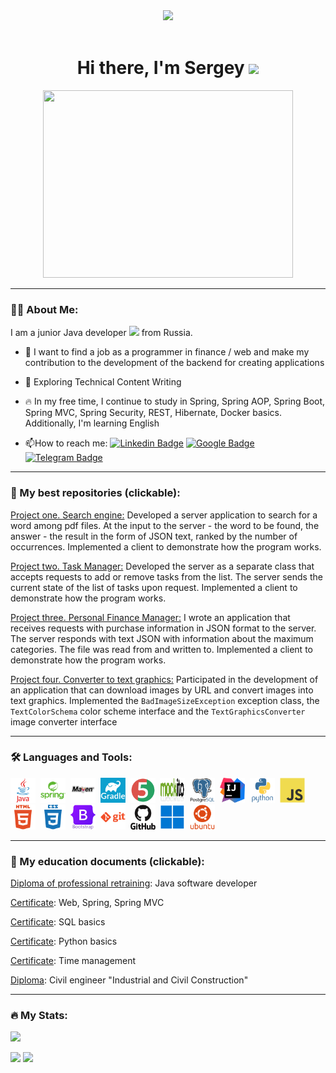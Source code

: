 <div id="header" align="center">
  <img src="https://media.giphy.com/media/M9gbBd9nbDrOTu1Mqx/giphy.gif" width="100"/>
</div>

<div id="badges" align="center">
  <img src="https://komarev.com/ghpvc/?username=sng78&style=flat-square&color=blue" alt=""/>
  <h1>
    Hi there, I'm Sergey
    <img src="https://media.giphy.com/media/hvRJCLFzcasrR4ia7z/giphy.gif" width="30px"/>
  </h1>
</div>

<div align="center">
  <img src="https://media.giphy.com/media/R03zWv5p1oNSQd91EP/giphy.gif" width="400" height="300"/>
</div>

---

### :man_technologist: About Me:

I am a junior Java developer <img src="https://media.giphy.com/media/WUlplcMpOCEmTGBtBW/giphy.gif" width="30"> from Russia.

- :telescope: I want to find a job as a programmer in finance / web and make my contribution to the development of the backend for creating applications

- :seedling: Exploring Technical Content Writing

- :fire: In my free time, I continue to study in Spring, Spring AOP, Spring Boot, Spring MVC, Spring Security, REST, Hibernate, Docker basics. Additionally, I'm learning English

- :mailbox:How to reach me: 
 [![Linkedin Badge](https://img.shields.io/badge/-Linkedin-blue?style=flat&logo=Linkedin&logoColor=white)](https://www.linkedin.com/in/sergei-gorbachev/)
 [![Google Badge](https://img.shields.io/badge/-Google-red?style=flat&logo=Google&logoColor=blue)](mailto:sgor.public@gmail.com)
 [![Telegram Badge](https://img.shields.io/badge/-Telegram-white?style=flat&logo=Telegram&logoColor=9cf)](https://t.me/sngor78)

---

### :bookmark_tabs: My best repositories (clickable):

[Project one. Search engine:](https://github.com/sng78/pcs-final-diplom) Developed a server application to search for a word among pdf files. At the input to the server - the word to be found, the answer - the result in the form of JSON text, ranked by the number of occurrences. Implemented a client to demonstrate how the program works.

[Project two. Task Manager:](https://github.com/sng78/TaskManager) Developed the server as a separate class that accepts requests to add or remove tasks from the list. The server sends the current state of the list of tasks upon request. Implemented a client to demonstrate how the program works.

[Project three. Personal Finance Manager:](https://github.com/sng78/FinanceManager) I wrote an application that receives requests with purchase information in JSON format to the server. The server responds with text JSON with information about the maximum categories. The file was read from and written to. Implemented a client to demonstrate how the program works.

[Project four. Converter to text graphics:](https://github.com/sng78/Converter) Participated in the development of an application that can download images by URL and convert images into text graphics. Implemented the `BadImageSizeException` exception class, the `TextColorSchema` color scheme interface and the `TextGraphicsConverter` image converter interface

---

### :hammer_and_wrench: Languages and Tools:
<div>
  <img src="https://github.com/devicons/devicon/blob/master/icons/java/java-original-wordmark.svg" title="Java" alt="Java" width="40" height="40"/>&nbsp;
  <img src="https://github.com/devicons/devicon/blob/master/icons/spring/spring-original-wordmark.svg" title="Spring" alt="Spring" width="40" height="40"/>&nbsp;
  <img src="https://github.com/sng78/SVG-icons/blob/main/Maven_with_text.svg" title="Maven" alt="Maven" width="40" height="40"/>&nbsp;
  <img src="https://github.com/sng78/SVG-icons/blob/main/Gradle_with_text.svg" title="Gradle" alt="Gradle" width="40" height="40"/>&nbsp;
  <img src="https://github.com/sng78/SVG-icons/blob/main/JUnit5.svg" title="JUnit5" alt="JUnit5" width="40" height="40"/>&nbsp;
  <img src="https://github.com/sng78/SVG-icons/blob/main/Mockito_with_text.svg" title="Mockito" alt="Mockito" width="40" height="40"/>&nbsp;
  <img src="https://github.com/devicons/devicon/blob/master/icons/postgresql/postgresql-original-wordmark.svg" title="PostgreSQL" alt="PostgreSQL" width="40" height="40"/>&nbsp;
  <img src="https://github.com/devicons/devicon/blob/master/icons/intellij/intellij-original.svg" title="IntelliJ IDEA" alt="IntelliJ IDEA" width="40" height="40"/>&nbsp;
  <img src="https://github.com/devicons/devicon/blob/master/icons/python/python-original-wordmark.svg" title="Python" alt="Python" width="40" height="40"/>&nbsp;
  <img src="https://github.com/devicons/devicon/blob/master/icons/javascript/javascript-original.svg" title="Javascript" alt="Javascript" width="40" height="40"/>&nbsp;
  <img src="https://github.com/devicons/devicon/blob/master/icons/html5/html5-plain-wordmark.svg" title="HTML5" alt="HTML5" width="40" height="40"/>&nbsp;
  <img src="https://github.com/devicons/devicon/blob/master/icons/css3/css3-plain-wordmark.svg" title="CSS3" alt="CSS3" width="40" height="40"/>&nbsp;
  <img src="https://github.com/devicons/devicon/blob/master/icons/bootstrap/bootstrap-original-wordmark.svg" title="Bootstrap" alt="Bootstrap" width="40" height="40"/>&nbsp;
  <img src="https://github.com/devicons/devicon/blob/master/icons/git/git-plain-wordmark.svg" title="Git" alt="Git" width="40" height="40"/>&nbsp;
  <img src="https://github.com/devicons/devicon/blob/master/icons/github/github-original-wordmark.svg" title="GitHub" alt="GitHub" width="40" height="40"/>&nbsp;
  <img src="https://github.com/sng78/SVG-icons/blob/main/Windows11.svg" title="Windows" alt="Windows" width="40" height="40"/>&nbsp;
  <img src="https://github.com/devicons/devicon/blob/master/icons/ubuntu/ubuntu-plain-wordmark.svg" title="Ubuntu" alt="Ubuntu" width="40" height="40"/>&nbsp;
</div>

---


### :bookmark_tabs: My education documents (clickable):

[Diploma of professional retraining](https://github.com/sng78/education/blob/main/%D0%94%D0%B8%D0%BF%D0%BB%D0%BE%D0%BC%20%D1%80%D0%B0%D0%B7%D1%80%D0%B0%D0%B1%D0%BE%D1%82%D1%87%D0%B8%D0%BA%20%D0%BD%D0%B0%20%D1%8F%D0%B7%D1%8B%D0%BA%D0%B5%20Java.png): Java software developer

[Certificate](https://github.com/sng78/education/blob/main/%D0%A1%D0%B2%D0%B8%D0%B4%D0%B5%D1%82%D0%B5%D0%BB%D1%8C%D1%81%D1%82%D0%B2%D0%BE%20Web%2C%20Spring%20%26%20Spring%20MVC.png): Web, Spring, Spring MVC

[Certificate](https://github.com/sng78/education/blob/main/%D0%A1%D0%B2%D0%B8%D0%B4%D0%B5%D1%82%D0%B5%D0%BB%D1%8C%D1%81%D1%82%D0%B2%D0%BE%20%D0%9E%D1%81%D0%BD%D0%BE%D0%B2%D1%8B%20SQL.png): SQL basics

[Certificate](https://github.com/sng78/education/blob/main/%D0%A1%D0%B5%D1%80%D1%82%D0%B8%D1%84%D0%B8%D0%BA%D0%B0%D1%82%20%D0%9F%D0%BE%D0%BA%D0%BE%D0%BB%D0%B5%D0%BD%D0%B8%D0%B5%20Python.png): Python basics

[Certificate](https://github.com/sng78/education/blob/main/%D0%A1%D0%B5%D1%80%D1%82%D0%B8%D1%84%D0%B8%D0%BA%D0%B0%D1%82%20%D0%A2%D0%B0%D0%B9%D0%BC-%D0%BC%D0%B5%D0%BD%D0%B5%D0%B4%D0%B6%D0%BC%D0%B5%D0%BD%D1%82.png): Time management

[Diploma](https://github.com/sng78/education/blob/main/%D0%94%D0%B8%D0%BF%D0%BB%D0%BE%D0%BC%20%D0%B8%D0%BD%D0%B6%D0%B5%D0%BD%D0%B5%D1%80%D0%B0%20%D0%BF%D0%BE%20%D1%81%D0%BF%D0%B5%D1%86%D0%B8%D0%B0%D0%BB%D1%8C%D0%BD%D0%BE%D1%81%D1%82%D0%B8%20%D0%9F%D0%93%D0%A1.png): Civil engineer "Industrial and Civil Construction"

---

### :fire: My Stats:

![](https://github-profile-summary-cards.vercel.app/api/cards/profile-details?username=sng78&theme=solarized_dark)

![](https://github-profile-summary-cards.vercel.app/api/cards/most-commit-language?username=sng78&theme=solarized_dark)
![](https://github-profile-summary-cards.vercel.app/api/cards/stats?username=sng78&theme=solarized_dark)

